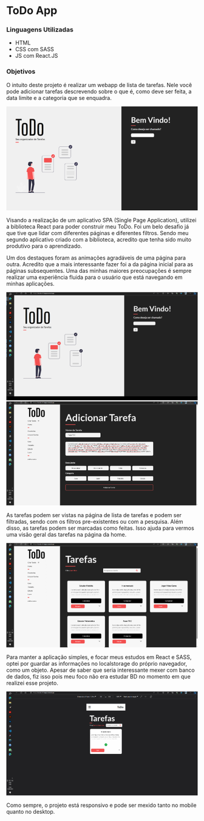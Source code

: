 <!-- Sobre o que é? -->
# ToDo App

<!-- Linguagens Utilizadas -->
###  Linguagens Utilizadas

- HTML
- CSS com SASS
- JS com React.JS

### Objetivos

O intuito deste projeto é realizar um webapp de lista de tarefas. Nele você pode adicionar tarefas descrevendo sobre o que é, como deve ser feita, a data limite e a categoria que se enquadra.

![img.png](public/images/readme/img.png)

Visando a realização de um aplicativo SPA (Single Page Application), utilizei a biblioteca React para poder construir meu ToDo. Foi um belo desafio já que tive que lidar com diferentes páginas e diferentes filtros. Sendo meu segundo aplicativo criado com a biblioteca, acredito que tenha sido muito produtivo para o aprendizado.


Um dos destaques foram as animações agradáveis de uma página para outra. Acredito que a mais interessante fazer foi a da página inicial para as páginas subsequentes. Uma das minhas maiores preocupações é sempre realizar uma experiência fluida para o usuário que está navegando em minhas aplicações. 

!['imagem do projeto'](/public/images/readme/test.gif)
!['imagem do projeto'](/public/images/readme/criartarefa.gif)

As tarefas podem ser vistas na página de lista de tarefas e podem ser filtradas, sendo com os filtros pre-existentes ou com a pesquisa. Além disso, as tarefas podem ser marcadas como feitas. Isso ajuda para vermos uma visão geral das tarefas na página da home.

!['imagem do projeto'](/public/images/readme/home.gif)

Para manter a aplicação simples, e focar meus estudos em React e SASS, optei por guardar as informações no localstorage do próprio navegador, como um objeto. Apesar de saber que seria interessante mexer com banco de dados, fiz isso pois meu foco não era estudar BD no momento em que realizei esse projeto. 

!['imagem do projeto'](/public/images/readme/mobile.gif)

Como sempre, o projeto está responsivo e pode ser mexido tanto no mobile quanto no desktop.